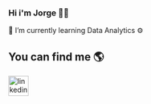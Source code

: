 <div align="justify">
  
### Hi i'm Jorge 👋🏼 
🌱 I’m currently learning Data Analytics ⚙

## You can find me 🌎
<p align="left">
<a href="https://www.linkedin.com/in/jorgearcee/" target="blank"><img src="https://img.shields.io/static/v1?message=LinkedIn&logo=linkedin&label=&color=0077B5&logoColor=white&labelColor=&style=for-the-badge" height="40" alt="linkedin logo" /></a>
</p>
